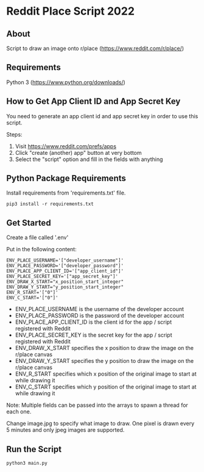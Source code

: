 # Reddit Place Script 2022

## About

Script to draw an image onto r/place (https://www.reddit.com/r/place/)

## Requirements

Python 3 (https://www.python.org/downloads/)

## How to Get App Client ID and App Secret Key

You need to generate an app client id and app secret key in order to use this script.

Steps:

1. Visit https://www.reddit.com/prefs/apps
2. Click "create (another) app" button at very bottom 
3. Select the "script" option and fill in the fields with anything

## Python Package Requirements

Install requirements from 'requirements.txt' file.

```shell
pip3 install -r requirements.txt
```

## Get Started

Create a file called '.env'

Put in the following content:

```text
ENV_PLACE_USERNAME='["developer_username"]'
ENV_PLACE_PASSWORD='["developer_password"]'
ENV_PLACE_APP_CLIENT_ID='["app_client_id"]'
ENV_PLACE_SECRET_KEY='["app_secret_key"]'
ENV_DRAW_X_START="x_position_start_integer"
ENV_DRAW_Y_START="y_position_start_integer"
ENV_R_START='["0"]'
ENV_C_START='["0"]'
```

- ENV_PLACE_USERNAME is the username of the developer account
- ENV_PLACE_PASSWORD is the password of the developer account
- ENV_PLACE_APP_CLIENT_ID is the client id for the app / script registered with Reddit
- ENV_PLACE_SECRET_KEY is the secret key for the app / script registered with Reddit
- ENV_DRAW_X_START specifies the x position to draw the image on the r/place canvas
- ENV_DRAW_Y_START specifies the y position to draw the image on the r/place canvas
- ENV_R_START specifies which x position of the original image to start at while drawing it
- ENV_C_START specifies which y position of the original image to start at while drawing it


Note: Multiple fields can be passed into the arrays to spawn a thread for each one.

Change image.jpg to specify what image to draw. One pixel is drawn every 5 minutes and only jpeg images are supported.

## Run the Script

```
python3 main.py
```
